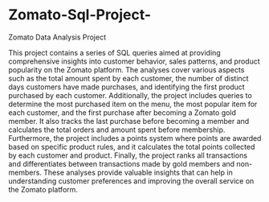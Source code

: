 # Zomato-Sql-Project-

Zomato Data Analysis Project

This project contains a series of SQL queries aimed at providing comprehensive insights into customer behavior, sales patterns, and product popularity on the Zomato platform. The analyses cover various aspects such as the total amount spent by each customer, the number of distinct days customers have made purchases, and identifying the first product purchased by each customer. Additionally, the project includes queries to determine the most purchased item on the menu, the most popular item for each customer, and the first purchase after becoming a Zomato gold member. It also tracks the last purchase before becoming a member and calculates the total orders and amount spent before membership. Furthermore, the project includes a points system where points are awarded based on specific product rules, and it calculates the total points collected by each customer and product. Finally, the project ranks all transactions and differentiates between transactions made by gold members and non-members. These analyses provide valuable insights that can help in understanding customer preferences and improving the overall service on the Zomato platform.
